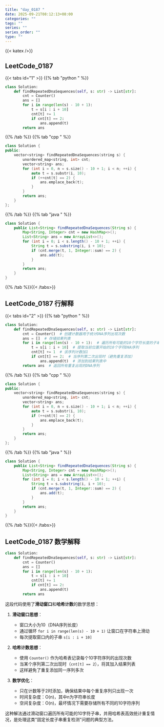 ```yaml
---
title: "day_0187 "
date: 2025-09-21T08:12:13+08:00
categories: ""
tags: ""
series: ""
series_order: ""
type: ""
---
```


{{< katex />}}


## LeetCode_0187 

{{< tabs id="1" >}}
{{% tab "python " %}}

```python 
class Solution:
    def findRepeatedDnaSequences(self, s: str) -> List[str]:
        cnt = Counter()
        ans = []
        for i in range(len(s) - 10 + 1):
            t = s[i : i + 10]
            cnt[t] += 1
            if cnt[t] == 2:
                ans.append(t)
        return ans 
```

{{% /tab %}}
{{% tab "cpp " %}}

```cpp 
class Solution {
public:
    vector<string> findRepeatedDnaSequences(string s) {
        unordered_map<string, int> cnt;
        vector<string> ans;
        for (int i = 0, n = s.size() - 10 + 1; i < n; ++i) {
            auto t = s.substr(i, 10);
            if (++cnt[t] == 2) {
                ans.emplace_back(t);
            }
        }
        return ans;
    }
}; 
```

{{% /tab %}}
{{% tab "java " %}}

```java 
class Solution {
    public List<String> findRepeatedDnaSequences(String s) {
        Map<String, Integer> cnt = new HashMap<>();
        List<String> ans = new ArrayList<>();
        for (int i = 0; i < s.length() - 10 + 1; ++i) {
            String t = s.substring(i, i + 10);
            if (cnt.merge(t, 1, Integer::sum) == 2) {
                ans.add(t);
            }
        }
        return ans;
    }
} 
```

{{% /tab %}}{{< /tabs>}}

## LeetCode_0187  行解释

{{< tabs id="2" >}}
{{% tab "python " %}}

```python
class Solution:
    def findRepeatedDnaSequences(self, s: str) -> List[str]:
        cnt = Counter()  # 创建计数器用于统计DNA序列出现次数
        ans = []  # 存储结果列表
        for i in range(len(s) - 10 + 1):  # 遍历所有可能的10个字符长度的子串
            t = s[i : i + 10]  # 提取当前位置开始的10个字符DNA序列
            cnt[t] += 1  # 该序列计数加1
            if cnt[t] == 2:  # 当序列第二次出现时（避免重复添加）
                ans.append(t)  # 添加到结果列表中
        return ans  # 返回所有重复出现的DNA序列
```

{{% /tab %}}
{{% tab "cpp " %}}

```cpp 
class Solution {
public:
    vector<string> findRepeatedDnaSequences(string s) {
        unordered_map<string, int> cnt;
        vector<string> ans;
        for (int i = 0, n = s.size() - 10 + 1; i < n; ++i) {
            auto t = s.substr(i, 10);
            if (++cnt[t] == 2) {
                ans.emplace_back(t);
            }
        }
        return ans;
    }
}; 
```

{{% /tab %}}
{{% tab "java " %}}

```java 
class Solution {
    public List<String> findRepeatedDnaSequences(String s) {
        Map<String, Integer> cnt = new HashMap<>();
        List<String> ans = new ArrayList<>();
        for (int i = 0; i < s.length() - 10 + 1; ++i) {
            String t = s.substring(i, i + 10);
            if (cnt.merge(t, 1, Integer::sum) == 2) {
                ans.add(t);
            }
        }
        return ans;
    }
} 
```

{{% /tab %}}{{< /tabs>}}

## LeetCode_0187  数学解释

```python 
class Solution:
    def findRepeatedDnaSequences(self, s: str) -> List[str]:
        cnt = Counter()
        ans = []
        for i in range(len(s) - 10 + 1):
            t = s[i : i + 10]
            cnt[t] += 1
            if cnt[t] == 2:
                ans.append(t)
        return ans 
```


这段代码使用了**滑动窗口**和**哈希计数**的数学思想：

1. **滑动窗口思想**：
   - 窗口大小为10（DNA序列长度）
   - 通过循环 `for i in range(len(s) - 10 + 1)` 让窗口在字符串上滑动
   - 每次提取窗口内的子串 `s[i : i + 10]`

2. **哈希计数思想**：
   - 使用 `Counter()` 作为哈希表记录每个10字符序列的出现次数
   - 当某个序列第二次出现时（`cnt[t] == 2`），将其加入结果列表
   - 这样避免了重复添加同一序列多次

3. **数学优化**：
   - 只在计数等于2时添加，确保结果中每个重复序列只出现一次
   - 时间复杂度：O(n)，其中n为字符串长度
   - 空间复杂度：O(n)，最坏情况下需要存储所有不同的10字符序列

这种解法通过滑动窗口遍历所有可能的10字符子串，并用哈希表高效统计重复情况，是处理这类"固定长度子串重复检测"问题的典型方法。

